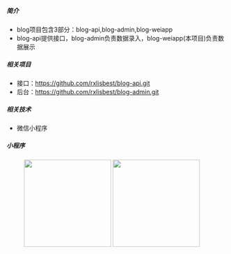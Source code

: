 ##### 简介
- blog项目包含3部分：blog-api,blog-admin,blog-weiapp
- blog-api提供接口，blog-admin负责数据录入，blog-weiapp(本项目)负责数据展示

##### 相关项目
- 接口：https://github.com/rxlisbest/blog-api.git
- 后台：https://github.com/rxlisbest/blog-admin.git

##### 相关技术
- 微信小程序

##### 小程序
<figure class="half">
    <img src="http://cdn.bucket1.ruixinglong.net/weiapp2.jpg" width="200">
    <img src="http://cdn.bucket1.ruixinglong.net/weiapp1.jpg" width="200">
</figure>
